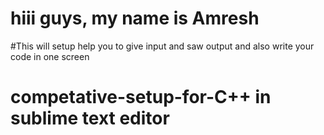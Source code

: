 # hiii guys, my name is Amresh 
#This will setup help you to give input and saw output and also write your code in one screen
# competative-setup-for-C++ in sublime text editor
